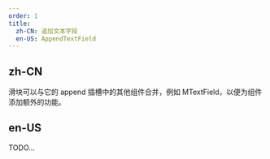 ```yaml
---
order: 1
title:
  zh-CN: 追加文本字段
  en-US: AppendTextField
---
```


## zh-CN

滑块可以与它的 append 插槽中的其他组件合并，例如 MTextField，以便为组件添加额外的功能。

## en-US

TODO...
